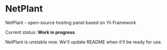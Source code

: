 NetPlant
========

NetPlant - open-source hosting panel based on Yii Framework


Current status: **Work in progress**.

NetPlant is unstable now. We'll update README when it'll be ready for use.
